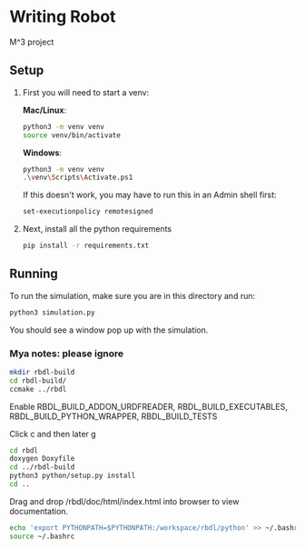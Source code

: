 # Writing Robot
M^3 project


## Setup
1. First you will need to start a venv:

    **Mac/Linux**:
    ```bash
    python3 -m venv venv
    source venv/bin/activate
    ```

    **Windows**:
    ```bash
    python3 -m venv venv
    .\venv\Scripts\Activate.ps1
    ```
    If this doesn't work, you may have to run this in an Admin shell first:
    ```bash
    set-executionpolicy remotesigned
    ```


2. Next, install all the python requirements
    ```bash
    pip install -r requirements.txt
    ```

## Running
To run the simulation, make sure you are in this directory and run:

```bash
python3 simulation.py
```

You should see a window pop up with the simulation.




### Mya notes: please ignore
```bash
mkdir rbdl-build
cd rbdl-build/
ccmake ../rbdl 
```

Enable RBDL_BUILD_ADDON_URDFREADER, RBDL_BUILD_EXECUTABLES,  RBDL_BUILD_PYTHON_WRAPPER, RBDL_BUILD_TESTS 

Click c and then later g

```bash
cd rbdl
doxygen Doxyfile
cd ../rbdl-build
python3 python/setup.py install
cd ..
```

Drag and drop /rbdl/doc/html/index.html into browser to view documentation.


```bash
echo 'export PYTHONPATH=$PYTHONPATH:/workspace/rbdl/python' >> ~/.bashrc
source ~/.bashrc
```

